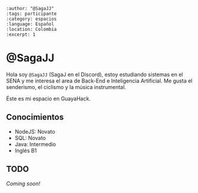 
```{post} 2023-07-18
:author: "@SagaJJ"
:tags: participante
:category: espacios
:language: Español
:location: Colombia
:excerpt: 1
```

# @SagaJJ

Hola soy `@SagaJJ` (SagaJ en el Discord), estoy estudiando sistemas en el SENA y me interesa el area de Back-End e Inteligencia Artificial. Me gusta el senderismo, el ciclismo y la música instrumental.

Éste es mi espacio en GuayaHack.

## Conocimientos

- NodeJS: Novato
- SQL: Novato
- Java: Intermedio
- Inglés B1

## TODO

*Coming soon!*
